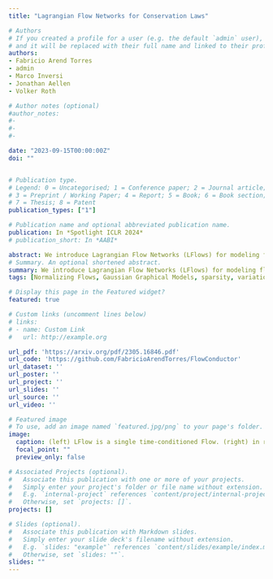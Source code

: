 ```yaml
---
title: "Lagrangian Flow Networks for Conservation Laws"

# Authors
# If you created a profile for a user (e.g. the default `admin` user), write the username (folder name) here 
# and it will be replaced with their full name and linked to their profile.
authors:
- Fabricio Arend Torres
- admin
- Marco Inversi
- Jonathan Aellen
- Volker Roth

# Author notes (optional)
#author_notes:
#- 
#- 
#- 

date: "2023-09-15T00:00:00Z"
doi: ""


# Publication type.
# Legend: 0 = Uncategorised; 1 = Conference paper; 2 = Journal article;
# 3 = Preprint / Working Paper; 4 = Report; 5 = Book; 6 = Book section;
# 7 = Thesis; 8 = Patent
publication_types: ["1"]

# Publication name and optional abbreviated publication name.
publication: In *Spotlight ICLR 2024*
# publication_short: In *AABI*

abstract: We introduce Lagrangian Flow Networks (LFlows) for modeling fluid densities and velocities continuously in space and time. By construction, the proposed LFlows satisfy the continuity equation, a PDE describing mass conservation in its differentiable form. Our model is based on the insight that solutions to the continuity equation can be expressed as time-dependent density transformations via differentiable and invertible maps. This follows from classical theory of the existence and uniqueness of Lagrangian flows for smooth vector fields. Hence, we model fluid densities by transforming a base density with parameterized diffeomorphisms conditioned on time. The key benefit compared to methods relying on numerical ODE solvers or PINNs is that the analytic expression of the velocity is always consistent with changes in density. Furthermore, we require neither expensive numerical solvers, nor additional penalties to enforce the PDE. LFlows show higher predictive accuracy in density modeling tasks compared to competing models in 2D and 3D, while being computationally efficient. As a real-world application, we model bird migration based on sparse weather radar measurements.
# Summary. An optional shortened abstract.
summary: We introduce Lagrangian Flow Networks (LFlows) for modeling fluid densities and velocities such that the continuity equation is satisfied by construction.
tags: [Normalizing Flows, Gaussian Graphical Models, sparsity, variational inference]

# Display this page in the Featured widget?
featured: true

# Custom links (uncomment lines below)
# links:
# - name: Custom Link
#   url: http://example.org

url_pdf: 'https://arxiv.org/pdf/2305.16846.pdf'
url_code: 'https://github.com/FabricioArendTorres/FlowConductor'
url_dataset: ''
url_poster: ''
url_project: ''
url_slides: ''
url_source: ''
url_video: ''

# Featured image
# To use, add an image named `featured.jpg/png` to your page's folder. 
image:
  caption: (left) LFlow is a single time-conditioned Flow. (right) in red the resulting trajectories of fluid parcels.
  focal_point: ""
  preview_only: false

# Associated Projects (optional).
#   Associate this publication with one or more of your projects.
#   Simply enter your project's folder or file name without extension.
#   E.g. `internal-project` references `content/project/internal-project/index.md`.
#   Otherwise, set `projects: []`.
projects: []

# Slides (optional).
#   Associate this publication with Markdown slides.
#   Simply enter your slide deck's filename without extension.
#   E.g. `slides: "example"` references `content/slides/example/index.md`.
#   Otherwise, set `slides: ""`.
slides: ""
---
```

